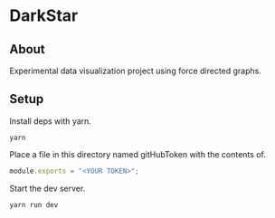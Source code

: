 # DarkStar


## About

Experimental data visualization project using force directed graphs.


## Setup

Install deps with yarn.

```shell
yarn
```

Place a file in this directory named gitHubToken with the contents of.
```javascript
module.exports = "<YOUR TOKEN>";
```

Start the dev server.

```shell
yarn run dev
```

